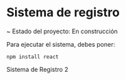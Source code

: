 <h1> Sistema de registro </h1>

~ Estado del proyecto: En construcción 

Para ejecutar el sistema, debes poner:

```npm install react```

Sistema de Registro 2
